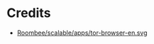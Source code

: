 # Credits

* [Roombee/scalable/apps/tor-browser-en.svg](https://commons.wikimedia.org/wiki/File:Antu_tor-browser.svg)
